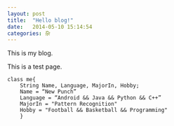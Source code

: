 ```yaml
---
layout: post
title:  "Hello blog!"
date:   2014-05-10 15:14:54
categories: 杂
---
```

This is my blog.

This is a test page.

    class me{  
    	String Name, Language, MajorIn, Hobby;  
    	Name = “New Punch”  
    	Language = “Android && Java && Python && C++”  
    	MajorIn = "Pattern Recognition"  
    	Hobby = "Football && Basketball && Programming"  
    	}  
    